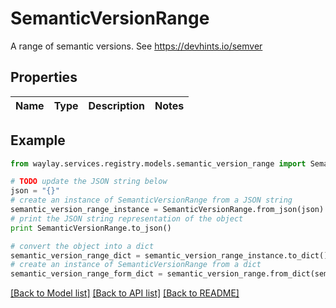 # SemanticVersionRange

A range of semantic versions. See https://devhints.io/semver

## Properties

Name | Type | Description | Notes
------------ | ------------- | ------------- | -------------

## Example

```python
from waylay.services.registry.models.semantic_version_range import SemanticVersionRange

# TODO update the JSON string below
json = "{}"
# create an instance of SemanticVersionRange from a JSON string
semantic_version_range_instance = SemanticVersionRange.from_json(json)
# print the JSON string representation of the object
print SemanticVersionRange.to_json()

# convert the object into a dict
semantic_version_range_dict = semantic_version_range_instance.to_dict()
# create an instance of SemanticVersionRange from a dict
semantic_version_range_form_dict = semantic_version_range.from_dict(semantic_version_range_dict)
```
[[Back to Model list]](../README.md#documentation-for-models) [[Back to API list]](../README.md#documentation-for-api-endpoints) [[Back to README]](../README.md)


